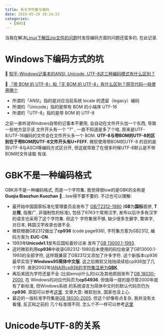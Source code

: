 ```yaml
---
title: 有关字符集与编码
date: 2019-05-29 18:24:23
categories:
  - [编码]
---
```


当我在解决[Linux下解压zip文件的问题](https://leojhonsong.github.io/zh-CN/Linux%E6%9D%82%E8%AE%B0/#%E8%A7%A3%E5%8E%8B%20-zip%20%E5%8E%8B%E7%BC%A9%E5%8C%85%E4%B8%AD%E6%96%87%E6%96%87%E4%BB%B6%E5%90%8D%E4%B8%BA%E4%B9%B1%E7%A0%81)时发现编码方面的问题还蛮多的, 在此记录.

# Windows下编码方式的坑

🔗 [知乎-Windows记事本的ANSI, Unicode, UTF-8这三种编码模式有什么区别？](https://www.zhihu.com/question/20650946/answer/15745831)

🔗 [「带 BOM 的 UTF-8」和「无 BOM 的 UTF-8」有什么区别？网页代码一般使用哪个](https://www.zhihu.com/question/20167122)

- 所谓的「ANSI」指的是对应当前系统 locale 的遗留（legacy）编码
- 所谓的「Unicode」指的是带有 BOM 的小端序 UTF-16
- 所谓的「UTF-8」指的是带 BOM 的 UTF-8

之前一直听说Windows自带的记事本不要用, 会自动在文件开头加一个东西, 导致一些地方显示该
文件开头有一个 "?" , 一直不知道是多了个啥, 原来是UTF-8/UTF-16编码的文件会在文件开头多一个
BOM. **UTF-8与带BOM的UTF-8的区别在于带BOM的UTF-8文件开头有U+FEFF.** 微软使用带BOM的UTF-8
的目的是将UTF-8与ASCII等编码方式区分开, 但这就导致了在很多时候UTF-8默认是不带BOM时文件读取
有误.

# GBK不是一种编码格式

GBK并不是一种编码格式, 而是一个字符集. 我觉得很low的是GBK的全称是 **Guojia Biaozhun
Kuozhan** 🤦‍...low得不要不要的. 不过也可以理解:

- 最开始中国国家标准化管理委员会发布了
  [GB/T2312-1980](http://www.std.gov.cn/gb/search/gbDetailed?id=71F772D79E19D3A7E05397BE0A0AB82A) (**GB**为**国标**首拼, **T**是**推**, 指推广,
  非强制性的标准), 包括了6763个常用汉字, 发布以后许多有汉字的语言也采用了这个字符集. 但这个
  字符集很不够, 缺少很多生僻字, 繁体字, 对日本, 韩国汉字收录也很不全.
- 微软根据GB2312做出了**cp936** (code page936), 字符集方案为GB2312, 编码方案为
  **EUC-CN**.
- 1993年**Unicode1.1**发布后国标委抄过来
  发布了[GB 13000.1-1993](http://www.std.gov.cn/gb/search/gbDetailed?id=71F772D7860AD3A7E05397BE0A0AB82A).
- 这时微软利用**cp936**中收录GB2312-1980后未使用的码位收录了GB13000.1-1993的全部字符,
  这样既兼容了GB2312又添加了许多字符. 这个新版本cp936最早实现于**Windows95简体中文版**.
  这之后微软又陆陆续续给cp936加了几个字符. 直到2002年[IANA将cp936的字符集注册为**GBK**](https://www.iana.org/assignments/charset-reg/GBK).
- 再后来因为字符还是不全 (比如emoji什么的)以及其他原因发布了[GB 18030-2000](http://www.std.gov.cn/gb/search/gbDetailed?id=71F772D79585D3A7E05397BE0A0AB82A), 在
  Windows的对应代码页为**cp54936**. 但值得一提的是尽管2000年就有了新标准, 但Windows系统
  的系统语言为简体中文时的默认代码页仍为**cp936**. 原因可以参考[这里](https://linux.cn/article-1213-1.html). 文章大意: 微软划水, 国家也没上心.
- 最近的一版标准字符集是[GB 18030-2005](http://www.std.gov.cn/gb/search/gbDetailed?id=71F772D800B5D3A7E05397BE0A0AB82A). 但这个好像有点复杂, 我并没有太看懂, 反正和之前的
  几个标准很不同. 怎么个不一样可以参考[这里](https://zhuanlan.zhihu.com/p/31643128)

# Unicode与UTF-8的关系